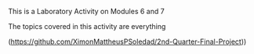 This is a Laboratory Activity on Modules 6 and 7

The topics covered in this activity are everything

(https://github.com/XimonMattheusPSoledad/2nd-Quarter-Final-Project))
